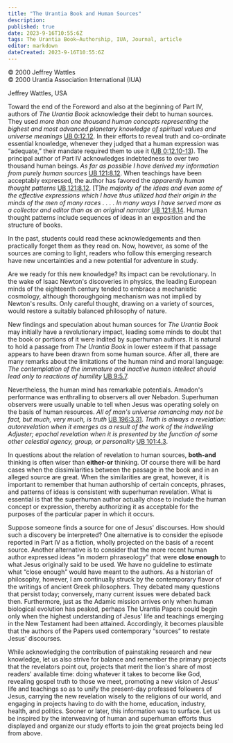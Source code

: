 ```yaml
---
title: "The Urantia Book and Human Sources"
description: 
published: true
date: 2023-9-16T10:55:6Z
tags: The Urantia Book—Authorship, IUA, Journal, article
editor: markdown
dateCreated: 2023-9-16T10:55:6Z
---
```


<p class="v-card v-sheet theme--light grey lighten-3 px-2">© 2000 Jeffrey Wattles<br>© 2000 Urantia Association International (IUA)</p>

Jeffrey Wattles, USA

Toward the end of the Foreword and also at the beginning of Part IV, authors of _The Urantia Book_ acknowledge their debt to human sources. They used _more than one thousand human concepts representing the bighest and most advanced planetary knowledge of spiritual values and universe meanings_ [UB 0:12.12](/en/The_Urantia_Book/0#p12_12). In their efforts to reveal truth and co-ordinate essential knowledge, whenever they judged that a human expression was “adequate,” their mandate required them to use it ([UB 0:12.10-13](/en/The_Urantia_Book/0#p12_10)). The principal author of Part IV acknowledges indebtedness to over two thousand human beings. _As far as possible I have derived my information from purely human sources_ [UB 121:8.12](/en/The_Urantia_Book/121#p8_12). When teachings have been acceptably expressed, the author has favored the _apparently human thought patterns_ [UB 121:8.12](/en/The_Urantia_Book/121#p8_12). [T]_he majority of the ideas and even some of the effective expressions which I have thus utilized had their origin in the minds of the men of many races . . . . In many ways I have served more as a collector and editor than as an original narrator_ [UB 121:8.14](/en/The_Urantia_Book/121#p8_14). Human thought patterns include sequences of ideas in an exposition and the structure of books.

In the past, students could read these acknowledgements and then practically forget them as they read on. Now, however, as some of the sources are coming to light, readers who follow this emerging research have new uncertainties and a new potential for adventure in study.

Are we ready for this new knowledge? Its impact can be revolutionary. In the wake of Isaac Newton's discoveries in physics, the leading European minds of the eighteenth century tended to embrace a mechanistic cosmology, although thoroughgoing mechanism was not implied by Newton's results. Only careful thought, drawing on a variety of sources, would restore a suitably balanced philosophy of nature.

New findings and speculation about human sources for _The Urantia Book_ may initially have a revolutionary impact, leading some minds to doubt that the book or portions of it were indited by superhuman authors. It is natural to hold a passage from _The Urantia Book_ in lower esteem if that passage appears to have been drawn from some human source. After all, there are many remarks about the limitations of the human mind and moral language: _The contemplation of the inmmature and inactive human intellect should lead only to reactions of humility_ [UB 9:5.7](/en/The_Urantia_Book/9#p5_7).

Nevertheless, the human mind has remarkable potentials. Amadon's performance was enthralling to observers all over Nebadon. Superhuman observers were usually unable to tell when Jesus was operating solely on the basis of human resources. _All of man's universe romancing may not be fact, but much, very much, is truth_ [UB 196:3.31](/en/The_Urantia_Book/196#p3_31). _Truth is always a revelation: autorevelation when it emerges as a result of the work of the indwelling Adjuster; epochal revelation when it is presented by the function of some other celestial agency, group, or personality_ [UB 101:4.3](/en/The_Urantia_Book/101#p4_3).

In questions about the relation of revelation to human sources, **both-and** thinking is often wiser than **either-or** thinking. Of course there will be hard cases when the dissimilarities between the passage in the book and in an alleged source are great. When the similarities are great, however, it is important to remember that human authorship of certain concepts, phrases, and patterns of ideas is consistent with superhuman revelation. What is essential is that the superhuman author actually chose to include the human concept or expression, thereby authorizing it as acceptable for the purposes of the particular paper in which it occurs.

Suppose someone finds a source for one of Jesus' discourses. How should such a discovery be interpreted? One alternative is to consider the episode reported in Part IV as a fiction, wholly projected on the basis of a recent source. Another alternative is to consider that the more recent human author expressed ideas “in modern phraseology” that were **close enough** to what Jesus originally said to be used. We have no guideline to estimate what “close enough” would have meant to the authors. As a historian of philosophy, however, I am continually struck by the contemporary flavor of the writings of ancient Greek philosophers. They debated many questions that persist today; conversely, many current issues were debated back then. Furthermore, just as the Adamic mission arrives only when human biological evolution has peaked, perhaps The Urantia Papers could begin only when the highest understanding of Jesus' life and teachings emerging in the New Testament had been attained. Accordingly, it becomes plausible that the authors of the Papers used contemporary “sources” to restate Jesus' discourses.

While acknowledging the contribution of painstaking research and new knowledge, let us also strive for balance and remember the primary projects that the revelators point out, projects that merit the lion's share of most readers' available time: doing whatever it takes to become like God, revealing gospel truth to those we meet, promoting a new vision of Jesus' life and teachings so as to unify the present-day professed followers of Jesus, carrying the new revelation wisely to the religions of our world, and engaging in projects having to do with the home, education, industry, health, and politics. Sooner or later, this information was to surface. Let us be inspired by the interweaving of human and superhuman efforts thus displayed and organize our study efforts to join the great projects being led from above.